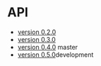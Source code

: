 # API
* [version 0.2.0](documents/v020.md)
* [version 0.3.0](documents/v030.md)
* [version 0.4.0](documents/v040.md) master
* [version 0.5.0](documents/v040.md)development
